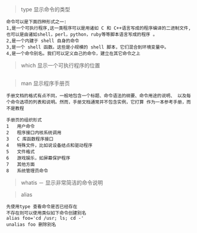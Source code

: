> type 显示命令的类型

```
命令可以是下面四种形式之一:
1,是一个可执行程序,这一类程序可以是用诸如 C 和 C++语言写成的程序编译的二进制文件, 也可以是由诸如shell，perl，python，ruby等等脚本语言写成的程序 。
2,是一个内建于 shell 自身的命令
3,是一个 shell 函数。这些是小规模的 shell 脚本，它们混合到环境变量中。
4,是一个命令别名。我们可以定义自己的命令，建立在其它命令之上
```

> which 显示一个可执行程序的位置

```

```

> man 显示程序手册页

```
手册文档的格式有点不同，一般地包含一个标题、命令语法的纲要、命令用途的说明、 以及每个命令选项的列表和说明。然而，手册文档通常并不包含实例，它打算 作为一本参考手册，而不是教程

手册页的组织形式
1	用户命令
2	程序接口内核系统调用
3	C 库函数程序接口
4	特殊文件，比如说设备结点和驱动程序
5	文件格式
6	游戏娱乐，如屏幕保护程序
7	其他方面
8	系统管理员命令
```

> whatis － 显示非常简洁的命令说明

> alias

```
先使用type 查看命令是否已经存在
不存在则可以使用类似如下命令创建别名
alias foo='cd /usr; ls; cd -'
unalias foo 删除别名
```
